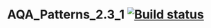 # AQA_Patterns_2.3_1 [![Build status](https://ci.appveyor.com/api/projects/status/l4bfw8dw2bdcdjnp/branch/master?svg=true)](https://ci.appveyor.com/project/SergeiVlasov1/aqa-patterns-2-3-1/branch/master)
